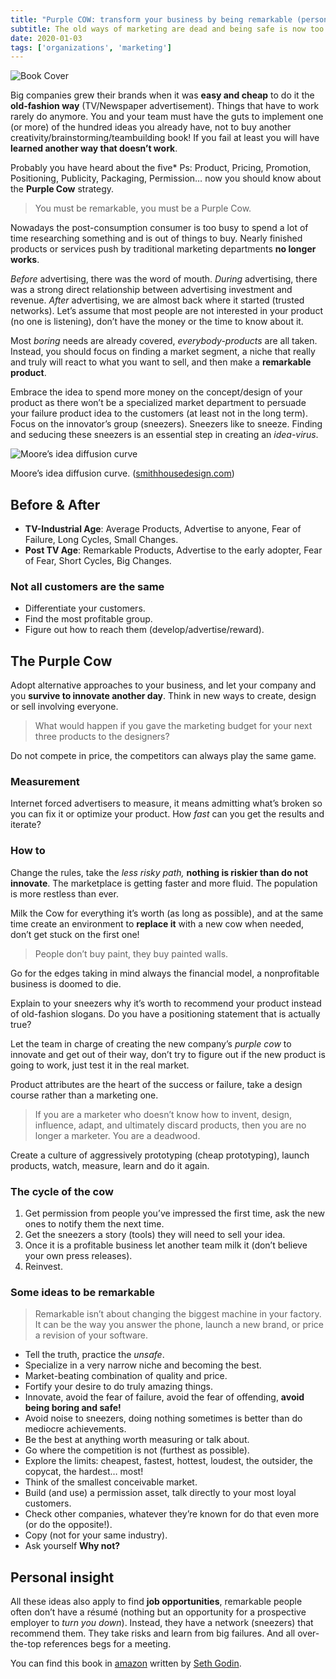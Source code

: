 ```yaml
---
title: "Purple COW: transform your business by being remarkable (personal notes) — Seth Godin"
subtitle: The old ways of marketing are dead and being safe is now too risky.
date: 2020-01-03
tags: ['organizations', 'marketing']
---
```


![Book Cover](https://images-na.ssl-images-amazon.com/images/S/compressed.photo.goodreads.com/books/1309203098i/641604.jpg)

Big companies grew their brands when it was **easy and cheap** to do it the **old-fashion way** (TV/Newspaper advertisement). Things that have to work rarely do anymore. You and your team must have the guts to implement one (or more) of the hundred ideas you already have, not to buy another creativity/brainstorming/teambuilding book! If you fail at least you will have **learned another way that doesn’t work**.

Probably you have heard about the five\* Ps: Product, Pricing, Promotion, Positioning, Publicity, Packaging, Permission… now you should know about the **Purple Cow** strategy.

> You must be remarkable, you must be a Purple Cow.

Nowadays the post-consumption consumer is too busy to spend a lot of time researching something and is out of things to buy. Nearly finished products or services push by traditional marketing departments **no longer works**.

_Before_ advertising, there was the word of mouth. _During_ advertising, there was a strong direct relationship between advertising investment and revenue. _After_ advertising, we are almost back where it started (trusted networks). Let’s assume that most people are not interested in your product (no one is listening), don’t have the money or the time to know about it.

Most _boring_ needs are already covered, _everybody-products_ are all taken. Instead, you should focus on finding a market segment, a niche that really and truly will react to what you want to sell, and then make a **remarkable product**.

Embrace the idea to spend more money on the concept/design of your product as there won’t be a specialized market department to persuade your failure product idea to the customers (at least not in the long term). Focus on the innovator’s group (sneezers). Sneezers like to sneeze. Finding and seducing these sneezers is an essential step in creating an _idea-virus_.

![Moore’s idea diffusion curve](https://smithhousedesign.com/wp-content/uploads/2018/02/smithHOUSE-design-digital-marketing-consulting-phoenix-crossing-the-chasm-1024x712.png)

Moore’s idea diffusion curve. ([smithhousedesign.com](https://smithhousedesign.com/models-predicting-future-geoffrey-moores-crossing-chasm/))

## Before & After

*   **TV-Industrial Age**: Average Products, Advertise to anyone, Fear of Failure, Long Cycles, Small Changes.
*   **Post TV Age**: Remarkable Products, Advertise to the early adopter, Fear of Fear, Short Cycles, Big Changes.

### Not all customers are the same

*   Differentiate your customers.
*   Find the most profitable group.
*   Figure out how to reach them (develop/advertise/reward).

## The Purple Cow

Adopt alternative approaches to your business, and let your company and you **survive to innovate another day**. Think in new ways to create, design or sell involving everyone.

> What would happen if you gave the marketing budget for your next three products to the designers?

Do not compete in price, the competitors can always play the same game.

### Measurement

Internet forced advertisers to measure, it means admitting what’s broken so you can fix it or optimize your product. How _fast_ can you get the results and iterate?

### How to

Change the rules, take the _less_ _risky path,_ **nothing is riskier than do not innovate**. The marketplace is getting faster and more fluid. The population is more restless than ever.

Milk the Cow for everything it’s worth (as long as possible), and at the same time create an environment to **replace it** with a new cow when needed, don’t get stuck on the first one!

> People don’t buy paint, they buy painted walls.

Go for the edges taking in mind always the financial model, a nonprofitable business is doomed to die.

Explain to your sneezers why it’s worth to recommend your product instead of old-fashion slogans. Do you have a positioning statement that is actually true?

Let the team in charge of creating the new company’s _purple cow_ to innovate and get out of their way, don’t try to figure out if the new product is going to work, just test it in the real market.

Product attributes are the heart of the success or failure, take a design course rather than a marketing one.

> If you are a marketer who doesn’t know how to invent, design, influence, adapt, and ultimately discard products, then you are no longer a marketer. You are a deadwood.

Create a culture of aggressively prototyping (cheap prototyping), launch products, watch, measure, learn and do it again.

### The cycle of the cow

1.  Get permission from people you’ve impressed the first time, ask the new ones to notify them the next time.
2.  Get the sneezers a story (tools) they will need to sell your idea.
3.  Once it is a profitable business let another team milk it (don’t believe your own press releases).
4.  Reinvest.

### Some ideas to be remarkable

> Remarkable isn’t about changing the biggest machine in your factory. It can be the way you answer the phone, launch a new brand, or price a revision of your software.

*   Tell the truth, practice the _unsafe_.
*   Specialize in a very narrow niche and becoming the best.
*   Market-beating combination of quality and price.
*   Fortify your desire to do truly amazing things.
*   Innovate, avoid the fear of failure, avoid the fear of offending, **avoid being boring and safe!**
*   Avoid noise to sneezers, doing nothing sometimes is better than do mediocre achievements.
*   Be the best at anything worth measuring or talk about.
*   Go where the competition is not (furthest as possible).
*   Explore the limits: cheapest, fastest, hottest, loudest, the outsider, the copycat, the hardest… most!
*   Think of the smallest conceivable market.
*   Build (and use) a permission asset, talk directly to your most loyal customers.
*   Check other companies, whatever they’re known for do that even more (or do the opposite!).
*   Copy (not for your same industry).
*   Ask yourself **Why not?**

## Personal insight

All these ideas also apply to find **job opportunities**, remarkable people often don’t have a résumé (nothing but an opportunity for a prospective employer to _turn you down_). Instead, they have a network (sneezers) that recommend them. They take risks and learn from big failures. And all over-the-top references begs for a meeting.

You can find this book in [amazon](https://www.amazon.com/Purple-Cow-Transform-Business-Remarkable/dp/014101640X/ref=sr_1_2?keywords=purple+cow&qid=1577988506&sr=8-2) written by [Seth Godin](https://www.sethgodin.com/).